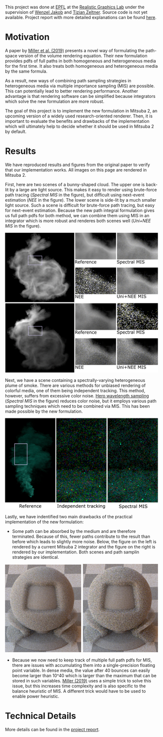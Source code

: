 This project was done at [EPFL](https://www.epfl.ch/en/) at the [Realistic Graphics Lab](https://rgl.epfl.ch/) under the supervision of [Wenzel Jakob](https://rgl.epfl.ch/people/wjakob) and [Tizian Zeltner](https://tizianzeltner.com/). Source code is not yet available. Project report with more detailed explanations can be found [here](project_report.pdf).

# Motivation

A paper by [Miller et al. (2019)](https://dl.acm.org/doi/pdf/10.1145/3306346.3323025) presents a novel way of formulating the path-space version of the volume rendering equation. Their new formulation provides pdfs of full paths in both homogeneous and heterogeneous media for the first time. It also treats both homogeneous and heterogeneous media by the same formula.

As a result, new ways of combining path sampling strategies in heterogeneous media via multiple importance sampling (MIS) are possible. This can potentially lead to better rendering performance. Another advantage is that rendering software can be simplified because integrators which solve the new formulation are more robust.

The goal of this project is to implement the new formulation in Mitsuba 2, an upcoming version of a widely used research-oriented renderer. Then, it is important to evaluate the benefits and drawbacks of the implementation which will ultimately help to decide whether it should be used in Mitsuba 2 by default.

# Results

We have reproduced results and figures from the original paper to verify that our implementation works. All images on this page are rendered in Mitsuba 2.

First, here are two scenes of a bunny-shaped cloud. The upper one is back-lit by a large are light source. This makes it easy to render using brute-force path tracing (_Spectral MIS_ in the figure), but difficult using next-event estimation (_NEE_ in the figure). The lower scene is side-lit by a much smaller light source. Such a scene is difficult for brute-force path tracing, but easy for next-event estimation. Because the new path integral formulation gives us full path pdfs for both method, we can combine them using MIS in an integrator which is more robust and renderes both scenes well (_Uni+NEE MIS_ in the figure).

![bunny](bunny_figure.png)

Next, we have a scene containing a spectrally-varying heterogeneous plume of smoke. There are various methods for unbiased rendering of colorful media, one of them being independent tracking. This method, however, suffers from excessive color noise. [Hero wavelength sampling](https://dl.acm.org/doi/10.1111/cgf.12419) (_Spectral MIS_ in the figure) reduces color noise, but it employs various path sampling techniques which need to be combined via MIS. This has been made possible by the new formulation.

![smoke](smoke_figure.png)

Lastly, we have indentified two main drawbacks of the practical implementation of the new formulation:

* Some path can be absorbed by the medium and are therefore terminated. Because of this, fewer paths contribute to the result than before which leads to slightly more noise. Below, the figure on the left is rendered by a current Mitsuba 2 integrator and the figure on the right is rendered by our implementation. Both scenes and path samplin strategies are identical.

![noise_comparison](noise_comparison.png)

* Because we now need to keep track of multiple full path pdfs for MIS, there are issues with accumulating them into a single-precision floating point variable. In dense media, the value after 40 bounces can easily become larger than 10^40 which is larger than the maximum that can be stored in such variables. [Miller (2019)](https://github.com/baileymiller/nullpath) uses a simple trick to solve this issue, but this increases time complexity and is also specific to the balance heuristic of MIS. A different trick would have to be used to enable power heuristic.

# Technical Details

More details can be found in the [project report](project_report.pdf).
